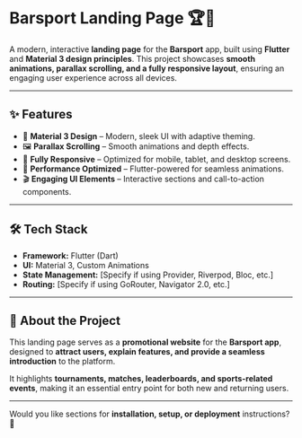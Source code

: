 # **Barsport Landing Page** 🏆🎯  

A modern, interactive **landing page** for the **Barsport** app, built using **Flutter** and **Material 3 design principles**. This project showcases **smooth animations, parallax scrolling, and a fully responsive layout**, ensuring an engaging user experience across all devices.  

---

## **✨ Features**  
- 🎨 **Material 3 Design** – Modern, sleek UI with adaptive theming.  
- 🖼️ **Parallax Scrolling** – Smooth animations and depth effects.  
- 📱 **Fully Responsive** – Optimized for mobile, tablet, and desktop screens.  
- 🚀 **Performance Optimized** – Flutter-powered for seamless animations.  
- 🎬 **Engaging UI Elements** – Interactive sections and call-to-action components.  

---

## **🛠️ Tech Stack**  
- **Framework:** Flutter (Dart)  
- **UI:** Material 3, Custom Animations  
- **State Management:** [Specify if using Provider, Riverpod, Bloc, etc.]  
- **Routing:** [Specify if using GoRouter, Navigator 2.0, etc.]  

---

## **📜 About the Project**  
This landing page serves as a **promotional website** for the **Barsport app**, designed to **attract users, explain features, and provide a seamless introduction** to the platform.  

It highlights **tournaments, matches, leaderboards, and sports-related events**, making it an essential entry point for both new and returning users.  

---

Would you like sections for **installation, setup, or deployment** instructions? 🚀  
